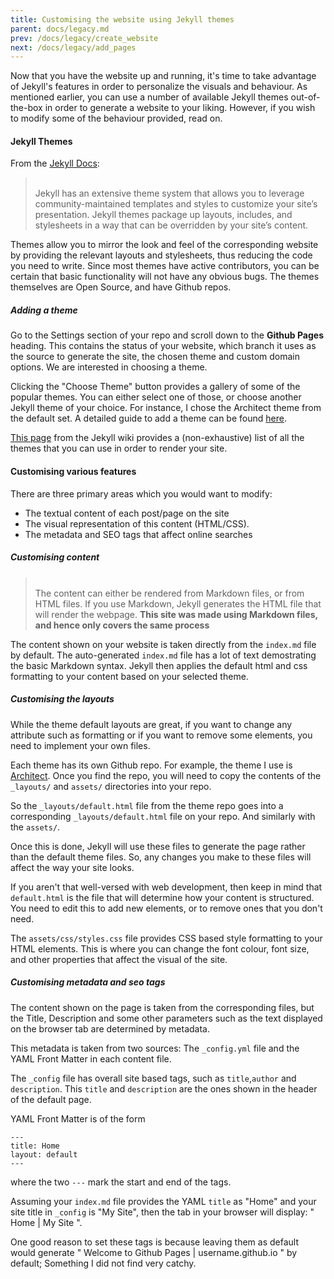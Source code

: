 ```yaml
---
title: Customising the website using Jekyll themes
parent: docs/legacy.md
prev: /docs/legacy/create_website
next: /docs/legacy/add_pages
---
```


Now that you have the website up and running, it's time to take advantage of Jekyll's features in order to personalize the visuals and behaviour. As mentioned earlier, you can use a number of available Jekyll themes out-of-the-box in order to generate a website to your liking. However, if you wish to modify some of the behaviour provided, read on.

#### Jekyll Themes

From the [Jekyll Docs](https://jekyllrb.com/docs/themes/):
><br/> Jekyll has an extensive theme system that allows you to leverage community-maintained templates and styles to customize your site’s presentation. Jekyll themes package up layouts, includes, and stylesheets in a way that can be overridden by your site’s content.

Themes allow you to mirror the look and feel of the corresponding website by providing the relevant layouts and stylesheets, thus reducing the code you need to write. Since most themes have active contributors, you can be certain that basic functionality will not have any obvious bugs. The themes themselves are Open Source, and have Github repos.

##### Adding a theme

Go to the Settings section of your repo and scroll down to the **Github Pages** heading. This contains the status of your website, which branch it uses as the source to generate the site, the chosen theme and custom domain options. We are interested in choosing a theme.

Clicking the "Choose Theme" button provides a gallery of some of the popular themes. You can either select one of those, or choose another Jekyll theme of your choice. For instance, I chose the Architect theme from the default set. A detailed guide to add a theme can be found [here](https://help.github.com/articles/adding-a-jekyll-theme-to-your-github-pages-site/).

[This page](https://github.com/jekyll/jekyll/wiki/themes) from the Jekyll wiki provides a (non-exhaustive) list of all the themes that you can use in order to render your site.

#### Customising various features

There are three primary areas which you would want to modify:
* The textual content of each post/page on the site
* The visual representation of this content (HTML/CSS).
* The metadata and SEO tags that affect online searches

##### Customising content

><br/> The content can either be rendered from Markdown files, or from HTML files. If you use Markdown, Jekyll generates the HTML file that will render the webpage. **This site was made using Markdown files, and hence only covers the same process**

The content shown on your website is taken directly from the `index.md` file by default. The auto-generated `index.md` file has a lot of text demostrating the basic Markdown syntax. Jekyll then applies the default html and css formatting to your content based on your selected theme.

##### Customising the layouts

While the theme default layouts are great, if you want to change any attribute such as formatting or if you want to remove some elements, you need to implement your own files.

Each theme has its own Github repo. For example, the theme I use is [Architect](https://github.com/pages-themes/architect). Once you find the repo, you will need to copy the contents of the `_layouts/` and `assets/` directories into your repo.

So the `_layouts/default.html` file from the theme repo goes into a corresponding `_layouts/default.html` file on your repo. And similarly with the `assets/`.

Once this is done, Jekyll will use these files to generate the page rather than the default theme files. So, any changes you make to these files will affect the way your site looks.

If you aren't that well-versed with web development, then keep in mind that `default.html` is the file that will determine how your content is structured. You need to edit this to add new elements, or to remove ones that you don't need.

The `assets/css/styles.css` file provides CSS based style formatting to your HTML elements. This is where you can change the font colour, font size, and other properties that affect the visual of the site.

##### Customising metadata and seo tags

The content shown on the page is taken from the corresponding files, but the Title, Description and some other parameters such as the text displayed on the browser tab are determined by metadata.

This metadata is taken from two sources: The `_config.yml` file and the YAML Front Matter in each content file.

The `_config` file has overall site based tags, such as `title`,`author` and `description`. This `title` and `description` are the ones shown in the header of the default page.

YAML Front Matter is of the form
```
---
title: Home
layout: default
---
```
where the two `---` mark the start and end of the tags.

Assuming your `index.md` file provides the YAML `title` as "Home" and your site title in `_config` is "My Site", then the tab in your browser will display: " Home \| My Site ".

One good reason to set these tags is because leaving them as default would generate " Welcome to Github Pages \| username.github.io " by default; Something I did not find very catchy.
